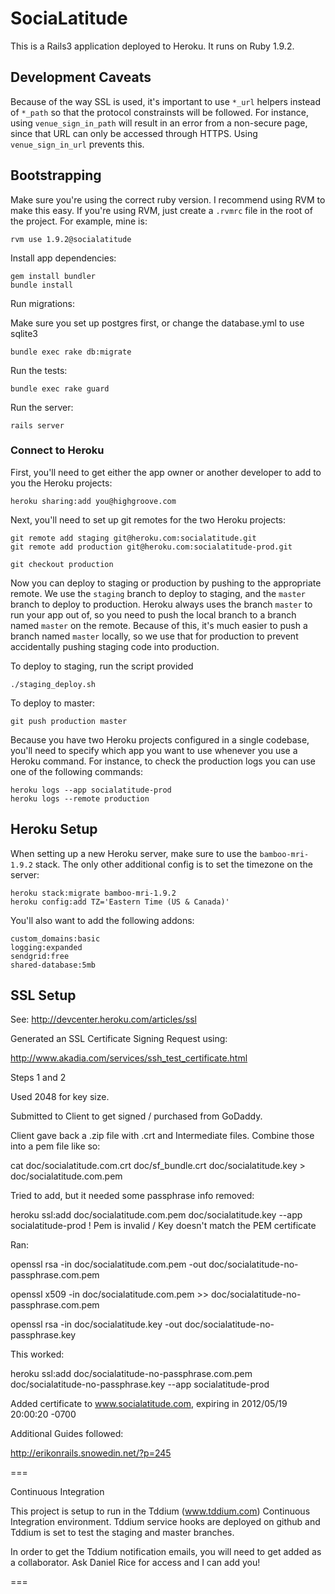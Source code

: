SociaLatitude
=============

This is a Rails3 application deployed to Heroku. It runs on Ruby 1.9.2.

Development Caveats
-------------------

Because of the way SSL is used, it's important to use `*_url` helpers instead of `*_path` so that the protocol constrainsts will be followed. For instance, using `venue_sign_in_path` will result in an error from a non-secure page, since that URL can only be accessed through HTTPS. Using `venue_sign_in_url` prevents this.

Bootstrapping
-------------

Make sure you're using the correct ruby version. I recommend using RVM to make
this easy. If you're using RVM, just create a `.rvmrc` file in the root of
the project. For example, mine is:

    rvm use 1.9.2@socialatitude

Install app dependencies:

    gem install bundler
    bundle install

Run migrations:

Make sure you set up postgres first, or change the database.yml to use sqlite3

    bundle exec rake db:migrate

Run the tests:

    bundle exec rake guard
    
Run the server:

    rails server

### Connect to Heroku

First, you'll need to get either the app owner or another developer to add to you the Heroku projects:

    heroku sharing:add you@highgroove.com

Next, you'll need to set up git remotes for the two Heroku projects:

    git remote add staging git@heroku.com:socialatitude.git
    git remote add production git@heroku.com:socialatitude-prod.git

    git checkout production

Now you can deploy to staging or production by pushing to the appropriate remote. We use the `staging` branch to deploy to staging, and the `master` branch to deploy to production. Heroku always uses the branch `master` to run your app out of, so you need to push the local branch to a branch named `master` on the remote. Because of this, it's much easier to push a branch named `master` locally, so we use that for production to prevent accidentally pushing staging code into production.

To deploy to staging, run the script provided

    ./staging_deploy.sh

To deploy to master:

    git push production master

Because you have two Heroku projects configured in a single codebase, you'll need to specify which app you want to use whenever you use a Heroku command. For instance, to check the production logs you can use one of the following commands:

    heroku logs --app socialatitude-prod
    heroku logs --remote production

Heroku Setup
------------

When setting up a new Heroku server, make sure to use the `bamboo-mri-1.9.2` stack. The only other additional config is to set the timezone on the server:

    heroku stack:migrate bamboo-mri-1.9.2
    heroku config:add TZ='Eastern Time (US & Canada)'

You'll also want to add the following addons:

    custom_domains:basic
    logging:expanded
    sendgrid:free
    shared-database:5mb
    
SSL Setup
------------

See: http://devcenter.heroku.com/articles/ssl

Generated an SSL Certificate Signing Request using:

http://www.akadia.com/services/ssh_test_certificate.html

Steps 1 and 2

Used 2048 for key size.

Submitted to Client to get signed / purchased from GoDaddy.

Client gave back a .zip file with .crt and Intermediate files.  Combine those into a pem file like so:

cat doc/socialatitude.com.crt doc/sf_bundle.crt doc/socialatitude.key > doc/socialatitude.com.pem

Tried to add, but it needed some passphrase info removed:

heroku ssl:add doc/socialatitude.com.pem doc/socialatitude.key --app socialatitude-prod !   Pem is invalid / Key doesn't match the PEM certificate

Ran:

openssl rsa -in doc/socialatitude.com.pem -out doc/socialatitude-no-passphrase.com.pem

openssl x509 -in doc/socialatitude.com.pem >> doc/socialatitude-no-passphrase.com.pem

openssl rsa -in doc/socialatitude.key -out doc/socialatitude-no-passphrase.key

This worked:

heroku ssl:add doc/socialatitude-no-passphrase.com.pem doc/socialatitude-no-passphrase.key --app socialatitude-prod

Added certificate to www.socialatitude.com, expiring in 2012/05/19 20:00:20 -0700

Additional Guides followed:

http://erikonrails.snowedin.net/?p=245

===

Continuous Integration

This project is setup to run in the Tddium (www.tddium.com) Continuous Integration environment.  Tddium service hooks are deployed on github and Tddium is set to test the staging and master branches.

In order to get the Tddium notification emails, you will need to get added as a collaborator.  Ask Daniel Rice for access and I can add you!

===


